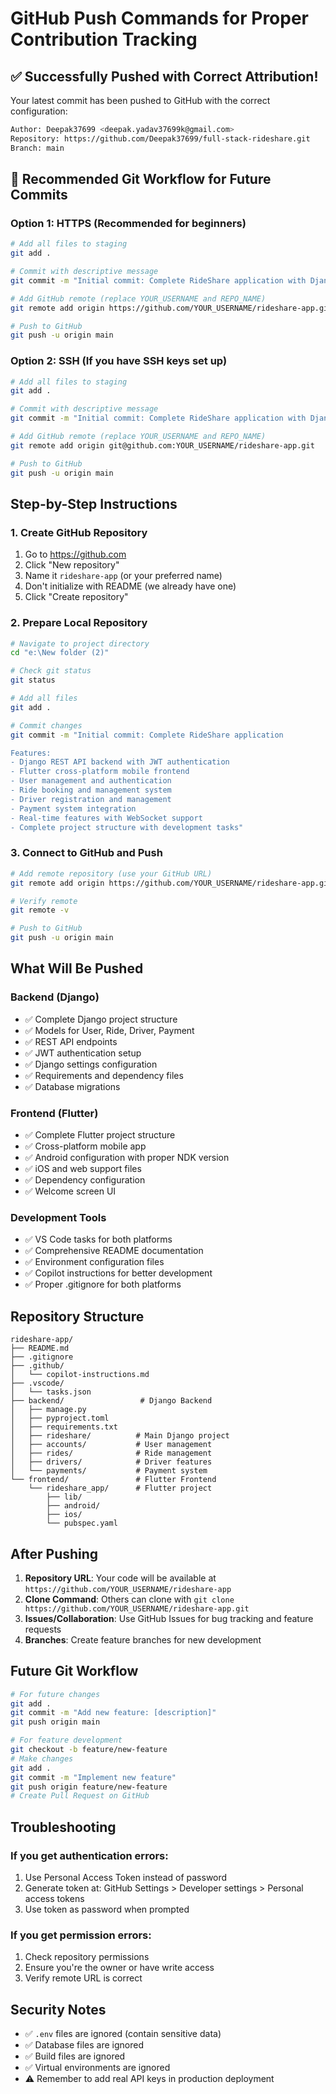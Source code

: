 # GitHub Push Commands for Proper Contribution Tracking

## ✅ Successfully Pushed with Correct Attribution!

Your latest commit has been pushed to GitHub with the correct configuration:

```bash
Author: Deepak37699 <deepak.yadav37699k@gmail.com>
Repository: https://github.com/Deepak37699/full-stack-rideshare.git
Branch: main
```

## 🚀 Recommended Git Workflow for Future Commits

### Option 1: HTTPS (Recommended for beginners)

```bash
# Add all files to staging
git add .

# Commit with descriptive message
git commit -m "Initial commit: Complete RideShare application with Django backend and Flutter frontend"

# Add GitHub remote (replace YOUR_USERNAME and REPO_NAME)
git remote add origin https://github.com/YOUR_USERNAME/rideshare-app.git

# Push to GitHub
git push -u origin main
```

### Option 2: SSH (If you have SSH keys set up)

```bash
# Add all files to staging
git add .

# Commit with descriptive message
git commit -m "Initial commit: Complete RideShare application with Django backend and Flutter frontend"

# Add GitHub remote (replace YOUR_USERNAME and REPO_NAME)
git remote add origin git@github.com:YOUR_USERNAME/rideshare-app.git

# Push to GitHub
git push -u origin main
```

## Step-by-Step Instructions

### 1. Create GitHub Repository

1. Go to https://github.com
2. Click "New repository"
3. Name it `rideshare-app` (or your preferred name)
4. Don't initialize with README (we already have one)
5. Click "Create repository"

### 2. Prepare Local Repository

```bash
# Navigate to project directory
cd "e:\New folder (2)"

# Check git status
git status

# Add all files
git add .

# Commit changes
git commit -m "Initial commit: Complete RideShare application

Features:
- Django REST API backend with JWT authentication
- Flutter cross-platform mobile frontend
- User management and authentication
- Ride booking and management system
- Driver registration and management
- Payment system integration
- Real-time features with WebSocket support
- Complete project structure with development tasks"
```

### 3. Connect to GitHub and Push

```bash
# Add remote repository (use your GitHub URL)
git remote add origin https://github.com/YOUR_USERNAME/rideshare-app.git

# Verify remote
git remote -v

# Push to GitHub
git push -u origin main
```

## What Will Be Pushed

### Backend (Django)

- ✅ Complete Django project structure
- ✅ Models for User, Ride, Driver, Payment
- ✅ REST API endpoints
- ✅ JWT authentication setup
- ✅ Django settings configuration
- ✅ Requirements and dependency files
- ✅ Database migrations

### Frontend (Flutter)

- ✅ Complete Flutter project structure
- ✅ Cross-platform mobile app
- ✅ Android configuration with proper NDK version
- ✅ iOS and web support files
- ✅ Dependency configuration
- ✅ Welcome screen UI

### Development Tools

- ✅ VS Code tasks for both platforms
- ✅ Comprehensive README documentation
- ✅ Environment configuration files
- ✅ Copilot instructions for better development
- ✅ Proper .gitignore for both platforms

## Repository Structure

```
rideshare-app/
├── README.md
├── .gitignore
├── .github/
│   └── copilot-instructions.md
├── .vscode/
│   └── tasks.json
├── backend/                 # Django Backend
│   ├── manage.py
│   ├── pyproject.toml
│   ├── requirements.txt
│   ├── rideshare/          # Main Django project
│   ├── accounts/           # User management
│   ├── rides/              # Ride management
│   ├── drivers/            # Driver features
│   └── payments/           # Payment system
└── frontend/               # Flutter Frontend
    └── rideshare_app/      # Flutter project
        ├── lib/
        ├── android/
        ├── ios/
        └── pubspec.yaml
```

## After Pushing

1. **Repository URL**: Your code will be available at `https://github.com/YOUR_USERNAME/rideshare-app`
2. **Clone Command**: Others can clone with `git clone https://github.com/YOUR_USERNAME/rideshare-app.git`
3. **Issues/Collaboration**: Use GitHub Issues for bug tracking and feature requests
4. **Branches**: Create feature branches for new development

## Future Git Workflow

```bash
# For future changes
git add .
git commit -m "Add new feature: [description]"
git push origin main

# For feature development
git checkout -b feature/new-feature
# Make changes
git add .
git commit -m "Implement new feature"
git push origin feature/new-feature
# Create Pull Request on GitHub
```

## Troubleshooting

### If you get authentication errors:

1. Use Personal Access Token instead of password
2. Generate token at: GitHub Settings > Developer settings > Personal access tokens
3. Use token as password when prompted

### If you get permission errors:

1. Check repository permissions
2. Ensure you're the owner or have write access
3. Verify remote URL is correct

## Security Notes

- ✅ `.env` files are ignored (contain sensitive data)
- ✅ Database files are ignored
- ✅ Build files are ignored
- ✅ Virtual environments are ignored
- ⚠️ Remember to add real API keys in production deployment
